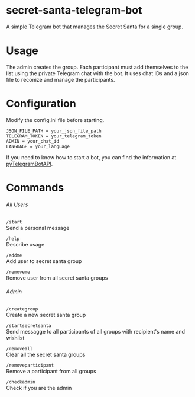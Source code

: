 # secret-santa-telegram-bot
A simple Telegram bot that manages the Secret Santa for a single group. 

# Usage
The admin creates the group.
Each participant must add themselves to the list using the private Telegram chat with the bot. 
It uses chat IDs and a json file to reconize and manage the participants.

# Configuration
Modify the config.ini file before starting.
```
JSON_FILE_PATH = your_json_file_path
TELEGRAM_TOKEN = your_telegram_token
ADMIN = your_chat_id
LANGUAGE = your_language
```
If you need to know how to start a bot, you can find the information at [pyTelegramBotAPI](https://github.com/eternnoir/pyTelegramBotAPI).

# Commands

###### All Users

`/start`  
Send a personal message

`/help`  
Describe usage

`/addme`  
Add user to secret santa group

`/removeme`  
Remove user from all secret santa groups

###### Admin
`/creategroup`  
Create a new secret santa group

`/startsecretsanta`  
Send messagge to all participants of all groups with recipient's name and wishlist

`/removeall`  
Clear all the secret santa groups

`/removeparticipant`  
Remove a participant from all groups

`/checkadmin`  
Check if you are the admin
